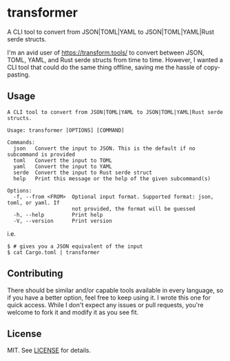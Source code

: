 # transformer

A CLI tool to convert from JSON|TOML|YAML to JSON|TOML|YAML|Rust serde structs.

I'm an avid user of https://transform.tools/ to convert between JSON, TOML, YAML, and Rust serde structs from time to time. However, I wanted a CLI tool that could do the same thing offline, saving me the hassle of copy-pasting.

## Usage

```console
A CLI tool to convert from JSON|TOML|YAML to JSON|TOML|YAML|Rust serde structs.

Usage: transformer [OPTIONS] [COMMAND]

Commands:
  json   Convert the input to JSON. This is the default if no subcommand is provided
  toml   Convert the input to TOML
  yaml   Convert the input to YAML
  serde  Convert the input to Rust serde struct
  help   Print this message or the help of the given subcommand(s)

Options:
  -f, --from <FROM>  Optional input format. Supported format: json, toml, or yaml. If
                     not provided, the format will be guessed
  -h, --help         Print help
  -V, --version      Print version
```

i.e.

```console
$ # gives you a JSON equivalent of the input
$ cat Cargo.toml | transformer
```

## Contributing

There should be similar and/or capable tools available in every language, so if you have a better option, feel free to keep using it. I wrote this one for quick access. While I don't expect any issues or pull requests, you're welcome to fork it and modify it as you see fit.

## License

MIT. See [LICENSE](LICENSE) for details.
